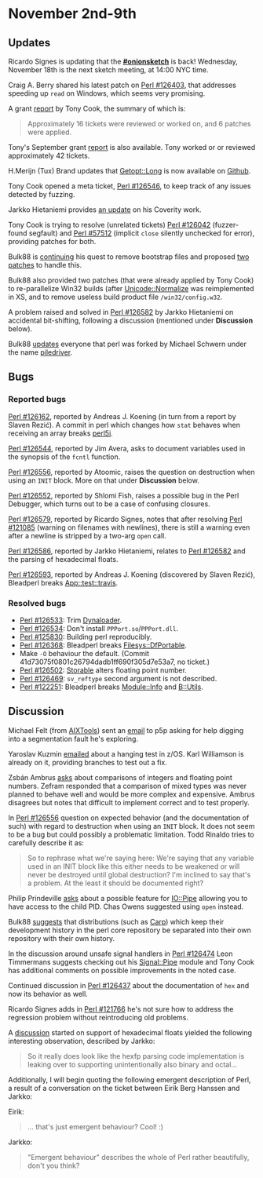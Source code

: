 # November 2nd-9th

## Updates

Ricardo Signes is updating that the
[**#onionsketch**](http://www.nntp.perl.org/group/perl.perl5.porters/184115)
is back! Wednesday, November 18th is the next sketch meeting, at 14:00 NYC
time.

Craig A. Berry shared his latest patch on
[Perl #126403](https://rt.perl.org/Public/Bug/Display.html?id=126403),
that addresses speeding up `read` on Windows, which seems very promising.

A grant
[report](http://www.nntp.perl.org/group/perl.perl5.porters/232353)
by Tony Cook, the summary of which is:

> Approximately 16 tickets were reviewed or worked on, and 6 patches
> were applied.

Tony's September grant
[report](http://www.nntp.perl.org/group/perl.perl5.porters/232354) is
also available. Tony worked or or reviewed approximately 42 tickets.

H.Merijn (Tux) Brand updates that
[Getopt::Long](https://metacpan.org/pod/Getopt::Long) is now available
on [Github](https://github.com/sciurius/perl-Getopt-Long).

Tony Cook opened a meta ticket,
[Perl #126546](https://rt.perl.org/Public/Bug/Display.html?id=126546),
to keep track of any issues detected by fuzzing.

Jarkko Hietaniemi provides
[an update](http://www.nntp.perl.org/group/perl.perl5.porters/232395)
on his Coverity work.

Tony Cook is trying to resolve (unrelated tickets)
[Perl #126042](https://rt.perl.org/Ticket/Display.html?id=126042)
(fuzzer-found segfault)
and
[Perl #57512](https://rt.perl.org/Ticket/Display.html?id=57512)
(implicit `close` silently unchecked for error),
providing patches for both.

Bulk88 is
[continuing](http://www.nntp.perl.org/group/perl.perl5.porters/232352)
his quest to remove bootstrap files and proposed
[two patches](http://www.nntp.perl.org/group/perl.perl5.porters/232416)
to handle this.

Bulk88 also provided two patches (that were already applied by
Tony Cook) to re-parallelize Win32 builds (after
[Unicode::Normalize](https://metacpan.org/pod/Unicode::Normalize) was
reimplemented in XS, and to remove useless build product file
`/win32/config.w32`.

A problem raised and solved in
[Perl #126582](https://rt.perl.org/Ticket/Display.html?id=126582)
by Jarkko Hietaniemi on accidental bit-shifting, following a
discussion (mentioned under **Discussion** below).

Bulk88
[updates](http://www.nntp.perl.org/group/perl.perl5.porters/232464)
everyone that perl was forked by Michael Schwern under the name
[piledriver](https://github.com/evalEmpire/piledriver/blob/master/README.md).

## Bugs

### Reported bugs

[Perl #126162](https://rt.perl.org/Ticket/Display.html?id=126162),
reported by Andreas J. Koening (in turn from a report by Slaven
Rezić). A commit in perl which changes how `stat` behaves when
receiving an array breaks
[perl5i](https://metacpan.org/pod/perl5i).

[Perl #126544](https://rt.perl.org/Ticket/Display.html?id=126544),
reported by Jim Avera, asks to document variables used in the
synopsis of the `fcntl` function.

[Perl #126556](https://rt.perl.org/Ticket/Display.html?id=126556),
reported by Atoomic, raises the question on destruction when using
an `INIT` block. More on that under **Discussion** below.

[Perl #126552](https://rt.perl.org/Ticket/Display.html?id=126552),
reported by Shlomi Fish, raises a possible bug in the Perl Debugger,
which turns out to be a case of confusing closures.

[Perl #126579](https://rt.perl.org/Ticket/Display.html?id=126579),
reported by Ricardo Signes, notes that after resolving
[Perl #121085](https://rt.perl.org/Ticket/Display.html?id=121085)
(warning on filenames with newlines), there is still a warning
even after a newline is stripped by a two-arg `open` call.

[Perl #126586](https://rt.perl.org/Ticket/Display.html?id=126586),
reported by Jarkko Hietaniemi, relates to
[Perl #126582](https://rt.perl.org/Ticket/Display.html?id=126582)
and the parsing of hexadecimal floats.

[Perl #126593](https://rt.perl.org/Ticket/Display.html?id=126593),
reported by Andreas J. Koening (discovered by Slaven Rezić),
Bleadperl breaks
[App::test::travis](https://metacpan.org/pod/App::test::travis).

### Resolved bugs

* [Perl #126533](https://rt.perl.org/Ticket/Display.html?id=126533):
  Trim [Dynaloader](https://metacpan.org/pod/Dynaloader).
* [Perl #126534](https://rt.perl.org/Ticket/Display.html?id=126534):
  Don't install `PPPort.so`/`PPPort.dll`.
* [Perl #125830](https://rt.perl.org/Ticket/Display.html?id=125830):
  Building perl reproducibly.
* [Perl #126368](https://rt.perl.org/Ticket/Display.html?id=126368):
  Bleadperl breaks
  [Filesys::DfPortable](https://metacpan.org/pod/Filesys::DfPortable).
* Make `-O` behaviour the default.
  (Commit 41d73075f0801c26794dadb1ff690f305d7e53a7, no ticket.)
* [Perl #126502](https://rt.perl.org/Ticket/Display.html?id=126502):
  [Storable](https://metacpan.org/pod/Storable) alters floating point
  number.
* [Perl #126469](https://rt.perl.org/Ticket/Display.html?id=126469):
  `sv_reftype` second argument is not described.
* [Perl #122251](https://rt.perl.org/Ticket/Display.html?id=122251):
  Bleadperl breaks
  [Module::Info](https://metacpan.org/pod/Module::Info) and
  [B::Utils](https://metacpan.org/pod/B::Utils).

## Discussion

Michael Felt (from [AIXTools](http://www.aixtools.net/)) sent an
[email](http://www.nntp.perl.org/group/perl.perl5.porters/232408)
to p5p asking for help digging into a segmentation fault he's
exploring.

Yaroslav Kuzmin
[emailed](http://www.nntp.perl.org/group/perl.perl5.porters/232383)
about a hanging test in z/OS. Karl Williamson is already on it,
providing branches to test out a fix.

Zsbán Ambrus
[asks](http://www.nntp.perl.org/group/perl.perl5.porters/232426)
about comparisons of integers and floating point numbers. Zefram
responded that a comparison of mixed types was never planned to
behave well and would be more complex and expensive. Ambrus
disagrees but notes that difficult to implement correct and to
test properly.

In
[Perl #126556](https://rt.perl.org/Ticket/Display.html?id=126556)
question on expected behavior (and the documentation of such)
with regard to destruction when using an `INIT` block. It does not
seem to be a bug but could possibly a problematic limitation. Todd
Rinaldo tries to carefully describe it as:

> So to rephrase what we're saying here: We're saying that any
> variable used in an INIT block like this either needs to be
> weakened or will never be destroyed until global destruction?
> I'm inclined to say that's a problem. At the least it should be
> documented right?

Philip Prindeville
[asks](http://www.nntp.perl.org/group/perl.perl5.porters/232441)
about a possible feature for
[IO::Pipe](https://metacpan.org/pod/IO::Pipe) allowing you to
have access to the child PID. Chas Owens suggested using `open`
instead.

Bulk88
[suggests](http://www.nntp.perl.org/group/perl.perl5.porters/232499)
that distributions (such as
[Carp](https://metacpan.org/pod/Carp)) which keep their development
history in the perl core repository be separated into their own
repository with their own history.

In the discussion around unsafe signal handlers in
[Perl #126474](https://rt.perl.org/Public/Bug/Display.html?id=126474)
Leon Timmermans suggests checking out his
[Signal::Pipe](https://github.com/Leont/signal-pipe) module and Tony
Cook has additional comments on possible improvements in the noted
case.

Continued discussion in
[Perl #126437](https://rt.perl.org/Public/Bug/Display.html?id=126437)
about the documentation of `hex` and now its behavior as well.

Ricardo Signes adds in
[Perl #121766](https://rt.perl.org/Public/Bug/Display.html?id=121766)
he's not sure how to address the regression problem without
reintroducing old problems.

A
[discussion](https://rt.perl.org/Public/Bug/Display.html?id=122219)
started on support of hexadecimal floats yielded the following
interesting observation, described by Jarkko:

> So it really does look like the hexfp parsing code
> implementation is leaking over to supporting unintentionally
> also binary and octal...

Additionally, I will begin quoting the following emergent
description of Perl, a result of a conversation on the ticket
between Eirik Berg Hanssen and Jarkko:

Eirik:

> ... that's just emergent behaviour?
> Cool! :)

Jarkko:

> "Emergent behaviour" describes the whole of Perl rather beautifully,
> don't you think?
